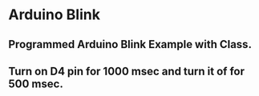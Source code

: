 # Arduino Blink
## Programmed Arduino Blink Example with Class.
## Turn on D4 pin for 1000 msec and turn it of for 500 msec.
